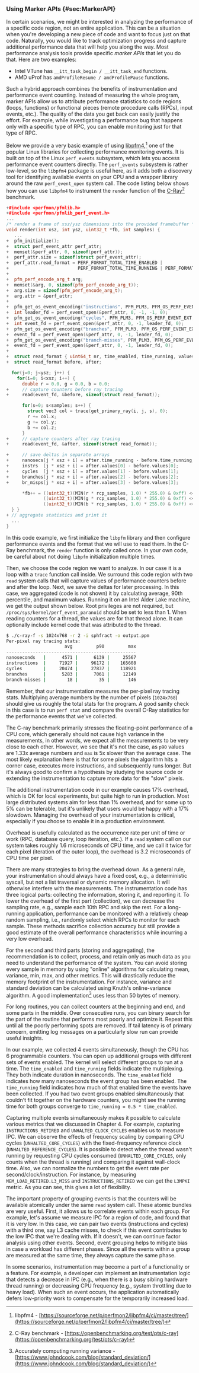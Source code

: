 ### Using Marker APIs {#sec:MarkerAPI}

In certain scenarios, we might be interested in analyzing the performance of a specific code region, not an entire application. This can be a situation when you're developing a new piece of code and want to focus just on that code. Naturally, you would like to track optimization progress and capture additional performance data that will help you along the way. Most performance analysis tools provide specific *marker APIs* that let you do that. Here are two examples:

* Intel VTune has `__itt_task_begin / __itt_task_end` functions.
* AMD uProf has `amdProfileResume / amdProfilePause` functions.

Such a hybrid approach combines the benefits of instrumentation and performance event counting. Instead of measuring the whole program, marker APIs allow us to attribute performance statistics to code regions (loops, functions) or functional pieces (remote procedure calls (RPCs), input events, etc.). The quality of the data you get back can easily justify the effort. For example, while investigating a performance bug that happens only with a specific type of RPC, you can enable monitoring just for that type of RPC.

Below we provide a very basic example of using [libpfm4](https://sourceforge.net/p/perfmon2/libpfm4/ci/master/tree/),[^1] one of the popular Linux libraries for collecting performance monitoring events. It is built on top of the Linux `perf_events` subsystem, which lets you access performance event counters directly. The `perf_events` subsystem is rather low-level, so the `libpfm4` package is useful here, as it adds both a discovery tool for identifying available events on your CPU and a wrapper library around the raw `perf_event_open` system call. The code listing below shows how you can use `libpfm4` to instrument the `render` function of the [C-Ray](https://openbenchmarking.org/test/pts/c-ray)[^2] benchmark.

```cpp
+#include <perfmon/pfmlib.h>
+#include <perfmon/pfmlib_perf_event.h>
...
/* render a frame of xsz/ysz dimensions into the provided framebuffer */
void render(int xsz, int ysz, uint32_t *fb, int samples) {
   ...
+  pfm_initialize();
+  struct perf_event_attr perf_attr;
+  memset(&perf_attr, 0, sizeof(perf_attr));
+  perf_attr.size = sizeof(struct perf_event_attr);
+  perf_attr.read_format = PERF_FORMAT_TOTAL_TIME_ENABLED | 
+                          PERF_FORMAT_TOTAL_TIME_RUNNING | PERF_FORMAT_GROUP;
+   
+  pfm_perf_encode_arg_t arg;
+  memset(&arg, 0, sizeof(pfm_perf_encode_arg_t));
+  arg.size = sizeof(pfm_perf_encode_arg_t);
+  arg.attr = &perf_attr;
+   
+  pfm_get_os_event_encoding("instructions", PFM_PLM3, PFM_OS_PERF_EVENT_EXT, &arg);
+  int leader_fd = perf_event_open(&perf_attr, 0, -1, -1, 0);
+  pfm_get_os_event_encoding("cycles", PFM_PLM3, PFM_OS_PERF_EVENT_EXT, &arg);
+  int event_fd = perf_event_open(&perf_attr, 0, -1, leader_fd, 0);
+  pfm_get_os_event_encoding("branches", PFM_PLM3, PFM_OS_PERF_EVENT_EXT, &arg);
+  event_fd = perf_event_open(&perf_attr, 0, -1, leader_fd, 0);
+  pfm_get_os_event_encoding("branch-misses", PFM_PLM3, PFM_OS_PERF_EVENT_EXT, &arg);
+  event_fd = perf_event_open(&perf_attr, 0, -1, leader_fd, 0);
+
+  struct read_format { uint64_t nr, time_enabled, time_running, values[4]; };
+  struct read_format before, after;

  for(j=0; j<ysz; j++) {
    for(i=0; i<xsz; i++) {
      double r = 0.0, g = 0.0, b = 0.0;
+     // capture counters before ray tracing
+     read(event_fd, &before, sizeof(struct read_format));

      for(s=0; s<samples; s++) {
        struct vec3 col = trace(get_primary_ray(i, j, s), 0);
        r += col.x;
        g += col.y;
        b += col.z;
      }
+     // capture counters after ray tracing
+     read(event_fd, &after, sizeof(struct read_format));

+     // save deltas in separate arrays
+     nanosecs[j * xsz + i] = after.time_running - before.time_running;
+     instrs  [j * xsz + i] = after.values[0] - before.values[0];
+     cycles  [j * xsz + i] = after.values[1] - before.values[1];
+     branches[j * xsz + i] = after.values[2] - before.values[2];
+     br_misps[j * xsz + i] = after.values[3] - before.values[3];

      *fb++ = ((uint32_t)(MIN(r * rcp_samples, 1.0) * 255.0) & 0xff) << RSHIFT |
              ((uint32_t)(MIN(g * rcp_samples, 1.0) * 255.0) & 0xff) << GSHIFT |
              ((uint32_t)(MIN(b * rcp_samples, 1.0) * 255.0) & 0xff) << BSHIFT;
  } }
+ // aggregate statistics and print it
  ...
}
```

In this code example, we first initialize the `libpfm` library and then configure performance events and the format that we will use to read them. In the C-Ray benchmark, the `render` function is only called once. In your own code, be careful about not doing `libpfm` initialization multiple times. 

Then, we choose the code region we want to analyze. In our case it is a loop with a `trace` function call inside. We surround this code region with two `read` system calls that will capture values of performance counters before and after the loop. Next, we save the deltas for later processing. In this case, we aggregated (code is not shown) it by calculating average, 90th percentile, and maximum values. Running it on an Intel Alder Lake machine, we get the output shown below. Root privileges are not required, but `/proc/sys/kernel/perf_event_paranoid` should be set to less than 1. When reading counters for a thread, the values are for that thread alone. It can optionally include kernel code that was attributed to the thread.

```bash
$ ./c-ray-f -s 1024x768 -r 2 -i sphfract -o output.ppm
Per-pixel ray tracing stats:
                      avg         p90         max
-------------------------------------------------
nanoseconds   |      4571 |      6139 |     25567
instructions  |     71927 |     96172 |    165608
cycles        |     20474 |     27837 |    118921
branches      |      5283 |      7061 |     12149
branch-misses |        18 |        35 |       146
```

Remember, that our instrumentation measures the per-pixel ray tracing stats. Multiplying average numbers by the number of pixels (`1024x768`) should give us roughly the total stats for the program. A good sanity check in this case is to run `perf stat` and compare the overall C-Ray statistics for the performance events that we've collected.

The C-ray benchmark primarily stresses the floating-point performance of a CPU core, which generally should not cause high variance in the measurements, in other words, we expect all the measurements to be very close to each other. However, we see that it's not the case, as `p90` values are 1.33x average numbers and `max` is 5x slower than the average case. The most likely explanation here is that for some pixels the algorithm hits a corner case, executes more instructions, and subsequently runs longer. But it's always good to confirm a hypothesis by studying the source code or extending the instrumentation to capture more data for the "slow" pixels.

The additional instrumentation code in our example causes 17% overhead, which is OK for local experiments, but quite high to run in production. Most large distributed systems aim for less than 1% overhead, and for some up to 5% can be tolerable, but it's unlikely that users would be happy with a 17% slowdown. Managing the overhead of your instrumentation is critical, especially if you choose to enable it in a production environment.

Overhead is usefully calculated as the occurrence rate per unit of time or work (RPC, database query, loop iteration, etc.). If a `read` system call on our system takes roughly 1.6 microseconds of CPU time, and we call it twice for each pixel (iteration of the outer loop), the overhead is 3.2 microseconds of CPU time per pixel.

There are many strategies to bring the overhead down. As a general rule, your instrumentation should always have a fixed cost, e.g., a deterministic syscall, but not a list traversal or dynamic memory allocation. It will otherwise interfere with the measurements. The instrumentation code has three logical parts: collecting the information, storing it, and reporting it. To lower the overhead of the first part (collection), we can decrease the sampling rate, e.g., sample each 10th RPC and skip the rest. For a long-running application, performance can be monitored with a relatively cheap random sampling, i.e., randomly select which RPCs to monitor for each sample. These methods sacrifice collection accuracy but still provide a good estimate of the overall performance characteristics while incurring a very low overhead.

For the second and third parts (storing and aggregating), the recommendation is to collect, process, and retain only as much data as you need to understand the performance of the system. You can avoid storing every sample in memory by using "online" algorithms for calculating mean, variance, min, max, and other metrics. This will drastically reduce the memory footprint of the instrumentation. For instance, variance and standard deviation can be calculated using Knuth's online-variance algorithm. A good implementation[^3] uses less than 50 bytes of memory.

For long routines, you can collect counters at the beginning and end, and some parts in the middle. Over consecutive runs, you can binary search for the part of the routine that performs most poorly and optimize it. Repeat this until all the poorly performing spots are removed. If tail latency is of primary concern, emitting log messages on a particularly slow run can provide useful insights.

In our example, we collected 4 events simultaneously, though the CPU has 6 programmable counters. You can open up additional groups with different sets of events enabled. The kernel will select different groups to run at a time. The `time_enabled` and `time_running` fields indicate the multiplexing. They both indicate duration in nanoseconds. The `time_enabled` field indicates how many nanoseconds the event group has been enabled. The `time_running` field indicates how much of that enabled time the events have been collected. If you had two event groups enabled simultaneously that couldn't fit together on the hardware counters, you might see the running time for both groups converge to `time_running = 0.5 * time_enabled`.

Capturing multiple events simultaneously makes it possible to calculate various metrics that we discussed in Chapter 4. For example, capturing `INSTRUCTIONS_RETIRED` and `UNHALTED_CLOCK_CYCLES` enables us to measure IPC. We can observe the effects of frequency scaling by comparing CPU cycles (`UNHALTED_CORE_CYCLES`) with the fixed-frequency reference clock (`UNHALTED_REFERENCE_CYCLES`). It is possible to detect when the thread wasn't running by requesting CPU cycles consumed (`UNHALTED_CORE_CYCLES`, only counts when the thread is running) and comparing it against wall-clock time. Also, we can normalize the numbers to get the event rate per second/clock/instruction. For instance, by measuring `MEM_LOAD_RETIRED.L3_MISS` and `INSTRUCTIONS_RETIRED` we can get the `L3MPKI` metric. As you can see, this gives a lot of flexibility.

The important property of grouping events is that the counters will be available atomically under the same `read` system call. These atomic bundles are very useful. First, it allows us to correlate events within each group. For example, let's assume we measure IPC for a region of code, and found that it is very low. In this case, we can pair two events (instructions and cycles) with a third one, say L3 cache misses, to check if this event contributes to the low IPC that we're dealing with. If it doesn't, we can continue factor analysis using other events. Second, event grouping helps to mitigate bias in case a workload has different phases. Since all the events within a group are measured at the same time, they always capture the same phase.

In some scenarios, instrumentation may become a part of a functionality or a feature. For example, a developer can implement an instrumentation logic that detects a decrease in IPC (e.g., when there is a busy sibling hardware thread running) or decreasing CPU frequency (e.g., system throttling due to heavy load). When such an event occurs, the application automatically defers low-priority work to compensate for the temporarily increased load.

[^1]: libpfm4 - [https://sourceforge.net/p/perfmon2/libpfm4/ci/master/tree/](https://sourceforge.net/p/perfmon2/libpfm4/ci/master/tree/)

[^2]: C-Ray benchmark - [https://openbenchmarking.org/test/pts/c-ray](https://openbenchmarking.org/test/pts/c-ray)

[^3]: Accurately computing running variance - [https://www.johndcook.com/blog/standard_deviation/](https://www.johndcook.com/blog/standard_deviation/)
